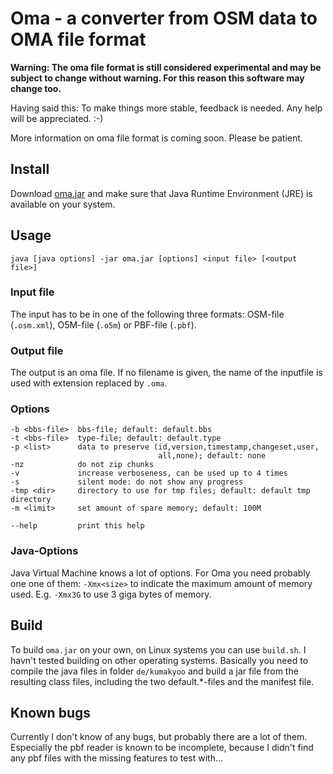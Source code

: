 # Oma - a converter from OSM data to OMA file format

**Warning: The oma file format is still considered experimental and
may be subject to change without warning. For this reason this
software may change too.**

Having said this: To make things more stable, feedback is needed. Any
help will be appreciated. :-)

More information on oma file format is coming soon. Please be patient.

## Install

Download [oma.jar](/oma.jar) and make sure that Java Runtime
Environment (JRE) is available on your system.

## Usage

    java [java options] -jar oma.jar [options] <input file> [<output file>]

### Input file

The input has to be in one of the following three formats: OSM-file
(`.osm.xml`), O5M-file (`.o5m`) or PBF-file (`.pbf`).

### Output file

The output is an oma file. If no filename is given, the name of the
inputfile is used with extension replaced by `.oma`.

### Options

    -b <bbs-file>  bbs-file; default: default.bbs
    -t <bbs-file>  type-file; default: default.type
    -p <list>      data to preserve (id,version,timestamp,changeset,user,
                                     all,none); default: none
    -nz            do not zip chunks
    -v             increase verboseness, can be used up to 4 times
    -s             silent mode: do not show any progress
    -tmp <dir>     directory to use for tmp files; default: default tmp directory
    -m <limit>     set amount of spare memory; default: 100M

    --help         print this help

### Java-Options

Java Virtual Machine knows a lot of options. For Oma you need probably
one one of them: `-Xmx<size>` to indicate the maximum amount of memory
used. E.g. `-Xmx3G` to use 3 giga bytes of memory.

## Build

To build `oma.jar` on your own, on Linux systems you can use
`build.sh`. I havn't tested building on other operating systems.
Basically you need to compile the java files in folder `de/kumakyoo`
and build a jar file from the resulting class files, including the two
default.*-files and the manifest file.

## Known bugs

Currently I don't know of any bugs, but probably there are a lot of
them. Especially the pbf reader is known to be incomplete, because I
didn't find any pbf files with the missing features to test with...
